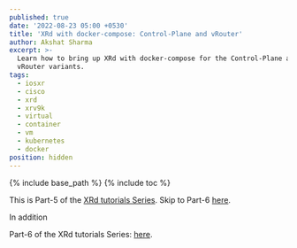 ```yaml
---
published: true
date: '2022-08-23 05:00 +0530'
title: 'XRd with docker-compose: Control-Plane and vRouter'
author: Akshat Sharma
excerpt: >-
  Learn how to bring up XRd with docker-compose for the Control-Plane and the
  vRouter variants.
tags:
  - iosxr
  - cisco
  - xrd
  - xrv9k
  - virtual
  - container
  - vm
  - kubernetes
  - docker
position: hidden
---
```

{% include base_path %}
{% include toc %}

This is Part-5 of the [XRd tutorials Series](). Skip to Part-6 [here]({{base_path}}/tutorials/2022-08-23-setting-up-kubernetes-using-kind-for-xrd). 


In addition



Part-6 of the XRd tutorials Series: [here]({{base_path}}/2022-08-23-setting-up-kubernetes-using-kind-for-xrd).